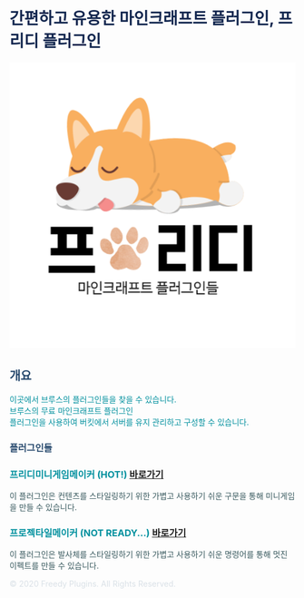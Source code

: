 <!-- .slide: data-background="./image1.png" -->

<link rel="shortcut icon" type="image/png" href="/favicon.ico">

# <font color='#142850'>간편하고 유용한 마인크래프트 플러그인, 프리디 플러그인</font>

![image](FreedyPlugins.png)


## <font color='#27496d'>개요</font>

<font color='#00909e'>이곳에서 브루스의 플러그인들을 찾을 수 있습니다.</font>  
<font color='#00909e'>브루스의 무료 마인크래프트 플러그인</font>  
<font color='#00909e'>플러그인을 사용하여 버킷에서 서버를 유지 관리하고 구성할 수 있습니다.</font>  


### <font color='#27496d'>플러그인들</font>


### <font color='#00909e'>프리디미니게임메이커 (HOT!)</font> [바로가기](./FreedyMinigameMaker)
<font color='#38595E'>이 플러그인은 컨텐츠를 스타일링하기 위한 가볍고 사용하기 쉬운 구문을 통해 미니게임을 만들 수 있습니다.</font>  
  
  
### __<font color='#00909e'>프로젝타일메이커 (NOT READY...)</font>__ [바로가기](./ProjectileMaker)
<font color='#38595E'>이 플러그인은 발사체를 스타일링하기 위한 가볍고 사용하기 쉬운 명령어를 통해 멋진 이펙트를 만들 수 있습니다.</font>


<font color='#dae1e7'>© 2020 Freedy Plugins. All Rights Reserved.</font>
